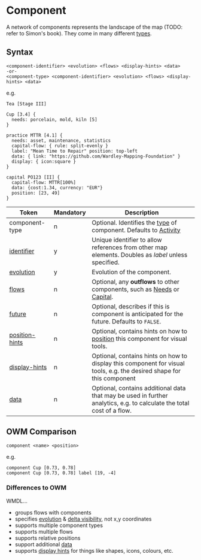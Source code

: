 # Component

A network of components represents the landscape of the map (TODO: refer to Simon's book).  They come in many
different [types](Component-Types.md).

## Syntax
	<component-identifier> <evolution> <flows> <display-hints> <data>
	-or-
	<component-type> <component-identifier> <evolution> <flows> <display-hints> <data>

e.g.

	Tea [Stage III]

	Cup [3.4] {
	  needs: porcelain, mold, kiln [5]
	}
	
	practice MTTR [4.1] {
	  needs: asset, maintenance, statistics
	  capital-flow: { rule: split-evenly }
	  label: "Mean Time to Repair" position: top-left
	  data: { link: "https://github.com/Wardley-Mapping-Foundation" }
	  display: { icon:square }
	}

	capital PO123 [II] {
	  capital-flow: MTTR[100%]
	  data: {cost:1.34, currency: "EUR"}
	  position: [23, 49]
	}

| Token                                   | Mandatory | Description                                                                                                           |
|-----------------------------------------|-----------|-----------------------------------------------------------------------------------------------------------------------|
| component-type                          | n         | Optional. Identifies the [type](Component-Types.md) of component.  Defaults to [Activity](Activity.md)                |
| [identifier](../tokens/Identifier.md)   | y         | Unique identifier to allow references from other map elements.  Doubles as _label_ unless specified.                  |
| [evolution](../tokens/Evolution.md)     | y         | Evolution of the component.                                                                                           |
| [flows](../tokens/Flow.md)              | n         | Optional, any **outflows** to other components, such as [Needs](Need.md) or [Capital](Capital.md).                    |
| [future](../tokens/Future.md)           | n         | Optional, describes if this is component is anticipated for the future.  Defaults to `FALSE`.                         |
| [position-hints](../tokens/Position.md) | n         | Optional, contains hints on how to [position](../tokens/Position.md) this component for visual tools.                 |
| [display-hints](../tokens/display-hint) | n         | Optional, contains hints on how to display this component for visual tools, e.g. the desired shape for this component |
| [data](../tokens/data)                  | n         | Optional, contains additional data that may be used in further analytics, e.g. to calculate the total cost of a flow. |

## OWM Comparison
	component <name> <position>
e.g.

	component Cup [0.73, 0.78]
	component Cup [0.73, 0.78] label [19, -4]

### Differences to OWM
WMDL...
* groups flows with components
* specifies [evolution](../tokens/Evolution.md) & [delta visibility](../tokens/Visibility.md), not x,y coordinates
* supports multiple component types
* supports multiple flows
* supports relative positions
* support additional [data](../tokens/data.md)
* supports [display hints](../tokens/display-hint.md) for things like shapes, icons, colours, etc.
